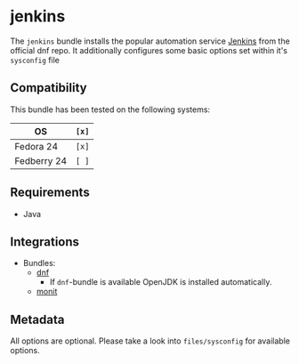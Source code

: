 # jenkins

The `jenkins` bundle installs the popular automation service [Jenkins](https://jenkins.io/) from the official dnf repo.
It additionally configures some basic options set within it's `sysconfig` file

## Compatibility

This bundle has been tested on the following systems:

| OS          | `[x]` |
| ----------- | ----- |
| Fedora 24   | `[x]` |
| Fedberry 24 | `[ ]` |

## Requirements

* Java

## Integrations

* Bundles:
  * [dnf](https://github.com/rullmann/bundlewrap-dnf)
    * If `dnf`-bundle is available OpenJDK is installed automatically.
  * [monit](https://github.com/rullmann/bundlewrap-monit)

## Metadata

All options are optional. Please take a look into `files/sysconfig` for available options.
